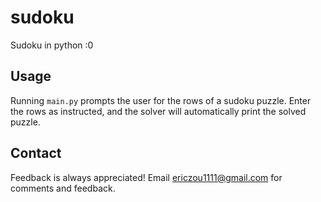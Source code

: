 # sudoku
Sudoku in python :0

## Usage
Running `main.py` prompts the user for the rows of a sudoku puzzle. Enter the rows as instructed, and the solver will automatically print the solved puzzle.

## Contact
Feedback is always appreciated! Email ericzou1111@gmail.com for comments and feedback.